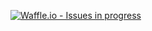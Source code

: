 [![Waffle.io - Issues in progress](https://badge.waffle.io/JacOng17/JacOng17.github.io.png?label=in%20progress&title=In%20Progress)](http://waffle.io/JacOng17/JacOng17.github.io)
